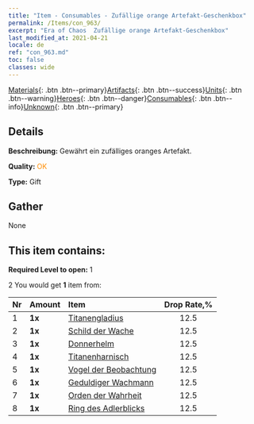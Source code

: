 ```yaml
---
title: "Item - Consumables - Zufällige orange Artefakt-Geschenkbox"
permalink: /Items/con_963/
excerpt: "Era of Chaos  Zufällige orange Artefakt-Geschenkbox"
last_modified_at: 2021-04-21
locale: de
ref: "con_963.md"
toc: false
classes: wide
---
```

 [Materials](/de/Items/){: .btn .btn--primary}[Artifacts](/de/Items/Artifacts/){: .btn .btn--success}[Units](/de/Items/Units/){: .btn .btn--warning}[Heroes](/de/Items/Heroes/){: .btn .btn--danger}[Consumables](/de/Items/Consumables/){: .btn .btn--info}[Unknown](/de/Items/Unknown/){: .btn .btn--primary}

## Details
 **Beschreibung:** Gewährt ein zufälliges oranges Artefakt.

 **Quality:** <span style="color: #FF8C00">OK</span>

 **Type:** Gift

## Gather

  None

## This item contains:

 **Required Level to open:** 1

 2 You would get **1** item  from:

  | Nr | Amount |     Item    | Drop Rate,% |
  |:---|:-------|:------------|:---------:|
  | 1 |  **1x** | [Titanengladius](/de/Items/art_156/) | 12.5 | 
  | 2 |  **1x** | [Schild der Wache](/de/Items/art_157/) | 12.5 | 
  | 3 |  **1x** | [Donnerhelm](/de/Items/art_158/) | 12.5 | 
  | 4 |  **1x** | [Titanenharnisch](/de/Items/art_159/) | 12.5 | 
  | 5 |  **1x** | [Vogel der Beobachtung](/de/Items/art_132/) | 12.5 | 
  | 6 |  **1x** | [Geduldiger Wachmann](/de/Items/art_133/) | 12.5 | 
  | 7 |  **1x** | [Orden der Wahrheit](/de/Items/art_134/) | 12.5 | 
  | 8 |  **1x** | [Ring des Adlerblicks](/de/Items/art_135/) | 12.5 | 
